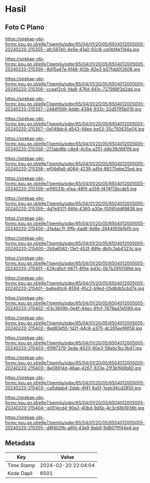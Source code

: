 # Hasil

## Foto C Plano

https://sirekap-obj-formc.kpu.go.id/e9e7/pemilu/pdpr/65/04/01/20/05/6504012005005-20240220-215355--afc597e0-4e5e-41a0-92c8-ce0bf4e1144a.jpg

https://sirekap-obj-formc.kpu.go.id/e9e7/pemilu/pdpr/65/04/01/20/05/6504012005005-20240220-215356--8d15a47a-6f48-4f2b-82e3-b57fdd0f2608.jpg

https://sirekap-obj-formc.kpu.go.id/e9e7/pemilu/pdpr/65/04/01/20/05/6504012005005-20240220-215356--cceaf2c6-fda8-476d-841c-727988f3d2dd.jpg

https://sirekap-obj-formc.kpu.go.id/e9e7/pemilu/pdpr/65/04/01/20/05/6504012005005-20240220-215357--2484f599-8ddb-4394-933c-32d511f5b019.jpg

https://sirekap-obj-formc.kpu.go.id/e9e7/pemilu/pdpr/65/04/01/20/05/6504012005005-20240220-215357--0d148dc4-d543-48ee-be53-35c750635e04.jpg

https://sirekap-obj-formc.kpu.go.id/e9e7/pemilu/pdpr/65/04/01/20/05/6504012005005-20240220-215358--217abd8b-c8e4-4c0a-a251-d4b3fb1681f9.jpg

https://sirekap-obj-formc.kpu.go.id/e9e7/pemilu/pdpr/65/04/01/20/05/6504012005005-20240220-215358--ef06dfa8-d084-4239-a4fd-89275ebe25ed.jpg

https://sirekap-obj-formc.kpu.go.id/e9e7/pemilu/pdpr/65/04/01/20/05/6504012005005-20240220-215359--e1f8531b-e1ea-48f9-a359-f474f13bcde5.jpg

https://sirekap-obj-formc.kpu.go.id/e9e7/pemilu/pdpr/65/04/01/20/05/6504012005005-20240220-215359--4d7e937f-66fd-4360-a30e-f0090dd69838.jpg

https://sirekap-obj-formc.kpu.go.id/e9e7/pemilu/pdpr/65/04/01/20/05/6504012005005-20240220-215400--2fadac7f-3ffb-4ad8-8d8e-3944955bfbf9.jpg

https://sirekap-obj-formc.kpu.go.id/e9e7/pemilu/pdpr/65/04/01/20/05/6504012005005-20240220-215400--2b5a6582-13e1-452f-88fe-db0c3ab4323c.jpg

https://sirekap-obj-formc.kpu.go.id/e9e7/pemilu/pdpr/65/04/01/20/05/6504012005005-20240220-215401--429cd5cf-0871-4f0e-bd3c-0b7b2910599d.jpg

https://sirekap-obj-formc.kpu.go.id/e9e7/pemilu/pdpr/65/04/01/20/05/6504012005005-20240220-215401--ba6ed0c8-8594-45c2-b9ed-05d8db5cbd7e.jpg

https://sirekap-obj-formc.kpu.go.id/e9e7/pemilu/pdpr/65/04/01/20/05/6504012005005-20240220-215402--63c3609b-0e4f-44ec-91cf-7879ad7a1080.jpg

https://sirekap-obj-formc.kpu.go.id/e9e7/pemilu/pdpr/65/04/01/20/05/6504012005005-20240220-215402--8ed83d55-1d2f-44c8-a370-dc265ee98f59.jpg

https://sirekap-obj-formc.kpu.go.id/e9e7/pemilu/pdpr/65/04/01/20/05/6504012005005-20240220-215403--61f97379-3eda-4020-90e3-58ebc1bc3b47.jpg

https://sirekap-obj-formc.kpu.go.id/e9e7/pemilu/pdpr/65/04/01/20/05/6504012005005-20240220-215403--8e08914d-46ae-4267-833e-21f3b1f49b60.jpg

https://sirekap-obj-formc.kpu.go.id/e9e7/pemilu/pdpr/65/04/01/20/05/6504012005005-20240220-215403--ca5ddab4-2deb-4f41-8a5f-1eeb34cd2850.jpg

https://sirekap-obj-formc.kpu.go.id/e9e7/pemilu/pdpr/65/04/01/20/05/6504012005005-20240220-215404--e051ecd4-90a3-40bd-9d5b-4c3c68b1936b.jpg

https://sirekap-obj-formc.kpu.go.id/e9e7/pemilu/pdpr/65/04/01/20/05/6504012005005-20240220-215355--d8f402fb-a6fd-43e9-8eb9-9d807fff44e4.jpg


## Metadata

| Key        | Value               |
| ---------- | ------------------- |
| Time Stamp | 2024-02-20 22:04:04 |
| Kode Dapil | 6501                |



